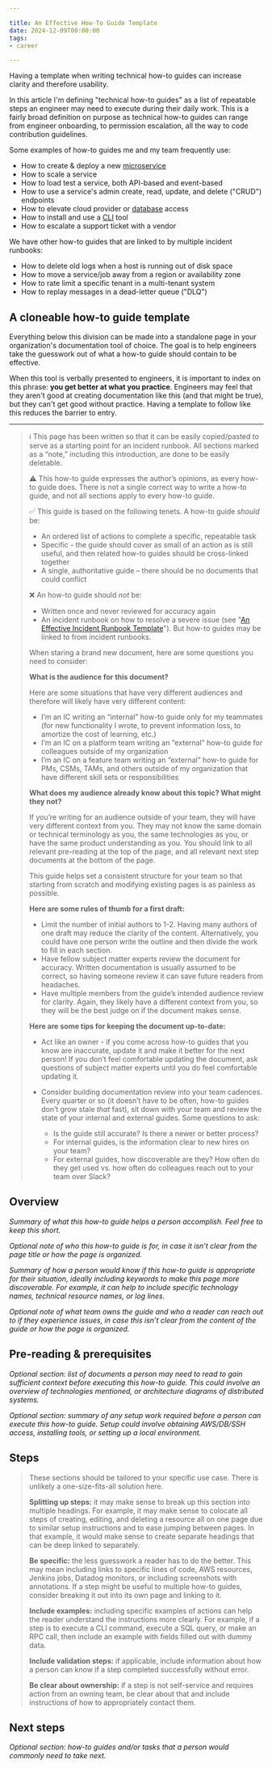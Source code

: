 ```yaml
---

title: An Effective How-To Guide Template
date: 2024-12-09T00:00:00
tags:
- career

---
```


Having a template when writing technical how-to guides can increase clarity and therefore usability.

In this article I'm defining "technical how-to guides" as a list of repeatable steps an engineer may need to execute during their daily work. This is a fairly broad definition on purpose as technical how-to guides can range from engineer onboarding, to permission escalation, all the way to code contribution guidelines.

Some examples of how-to guides me and my team frequently use:

- How to create & deploy a new [microservice](/blog/tag/microservices)
- How to scale a service
- How to load test a service, both API-based and event-based
- How to use a service's admin create, read, update, and delete ("CRUD") endpoints
- How to elevate cloud provider or [database](/blog/tag/databases) access
- How to install and use a [CLI](/blog/tag/shell) tool
- How to escalate a support ticket with a vendor

We have other how-to guides that are linked to by multiple incident runbooks:

- How to delete old logs when a host is running out of disk space
- How to move a service/job away from a region or availability zone
- How to rate limit a specific tenant in a multi-tenant system
- How to replay messages in a dead-letter queue ("DLQ")

## A cloneable how-to guide template

Everything below this division can be made into a standalone page in your organization's documentation tool of choice. The goal is to help engineers take the guesswork out of what a how-to guide should contain to be effective.

When this tool is verbally presented to engineers, it is important to index on this phrase: **you get better at what you practice**. Engineers may feel that they aren't good at creating documentation like this (and that might be true), but they can't get good without practice. Having a template to follow like this reduces the barrier to entry.

---

> ℹ️ This page has been written so that it can be easily copied/pasted to serve as a starting point for an incident runbook. All sections marked as a “note,” including this introduction, are done to be easily deletable.
>
> ⚠️ This how-to guide expresses the author’s opinions, as every how-to guide does. There is not a single correct way to write a how-to guide, and not all sections apply to every how-to guide.
>
> ✅ This guide is based on the following tenets. A how-to guide _should_ be:
>
> -   An ordered list of actions to complete a specific, repeatable task
> -   Specific - the guide should cover as small of an action as is still useful, and then related how-to guides should be cross-linked together
> -   A single, authoritative guide – there should be no documents that could conflict 
>
> ❌ An how-to guide should _not_ be:
>
> -   Written once and never reviewed for accuracy again
> -   An incident runbook on how to resolve a severe issue (see "[An Effective Incident Runbook Template](/blog/an-effective-incident-runbook-template)"). But how-to guides may be linked to from incident runbooks.
> 
> When staring a brand new document, here are some questions you need to
> consider:
> 
> **What is the audience for this document?**
> 
> Here are some situations that have very different audiences and therefore will likely have very different content:
> 
> -   I’m an IC writing an “internal” how-to guide only for my teammates (for new functionality I wrote, to prevent information loss, to amortize the cost of learning, etc.)
> -   I’m an IC on a platform team writing an “external” how-to guide for colleagues outside of my organization
> -   I’m an IC on a feature team writing an “external” how-to guide for PMs, CSMs, TAMs, and others outside of my organization that have different skill sets or responsibilities
> 
> **What does my audience already know about this topic? What might they not?**
> 
> If you’re writing for an audience outside of your team, they will have very different context from you. They may not know the same domain or technical terminology as you, the same technologies as you, or have the same product understanding as you. You should link to all relevant pre-reading at the top of the page, and all relevant next step documents at the bottom of the page.
> 
> This guide helps set a consistent structure for your team so that starting from scratch and modifying existing pages is as painless as possible.
> 
> **Here are some rules of thumb for a first draft:**
> 
> -   Limit the number of initial authors to 1-2. Having many authors of one draft may reduce the clarity of the content. Alternatively, you could have one person write the outline and then divide the work to fill in each section.
> -   Have fellow subject matter experts review the document for accuracy. Written documentation is usually assumed to be correct, so having someone review it can save future readers from headaches.
> -   Have multiple members from the guide’s intended audience review for clarity. Again, they likely have a different context from you, so they will be the best judge on if the document makes sense.
> 
> **Here are some tips for keeping the document up-to-date:**
> 
> -   Act like an owner - if you come across how-to guides that you know are inaccurate, update it and make it better for the next person! If you don’t feel comfortable updating the document, ask questions of subject matter experts until you do feel comfortable updating it.
> -   Consider building documentation review into your team cadences. Every quarter or so (it doesn’t have to be often, how-to guides don’t grow stale _that_ fast), sit down with your team and review the state of your internal and external guides. Some questions to ask:
>     
>     -   Is the guide still accurate? Is there a newer or better process?
>     -   For internal guides, is the information clear to new hires on your team?
>     -   For external guides, how discoverable are they? How often do they get used vs. how often do colleagues reach out to your team over Slack?

## Overview

_Summary of what this how-to guide helps a person accomplish. Feel free to keep this short._

_Optional note of who this how-to guide is for, in case it isn’t clear from the page title or how the page is organized._

_Summary of how a person would know if this how-to guide is appropriate for their situation, ideally including keywords to make this page more discoverable. For example, it can help to include specific technology names, technical resource names, or log lines._

_Optional note of what team owns the guide and who a reader can reach out to if they experience issues, in case this isn’t clear from the content of the guide or how the page is organized._

## Pre-reading & prerequisites

_Optional section: list of documents a person may need to read to gain sufficient context before executing this how-to guide. This could involve an overview of technologies mentioned, or architecture diagrams of distributed systems._

_Optional section: summary of any setup work required before a person can execute this how-to guide. Setup could involve obtaining AWS/DB/SSH access, installing tools, or setting up a local environment._

## Steps

> These sections should be tailored to your specific use case. There is unlikely a one-size-fits-all solution here.
> 
> **Splitting up steps:** it may make sense to break up this section into multiple headings. For example, it may make sense to colocate all steps of creating, editing, and deleting a resource all on one page due to similar setup instructions and to ease jumping between pages. In that example, it would make sense to create separate headings that can be deep linked to separately.
> 
> **Be specific:** the less guesswork a reader has to do the better. This may mean including links to specific lines of code, AWS resources, Jenkins jobs, Datadog monitors, or including screenshots with annotations. If a step might be useful to multiple how-to guides, consider breaking it out into its own page and linking to it.
> 
> **Include examples:** including specific examples of actions can help the reader understand the instructions more clearly. For example, if a step is to execute a CLI command, execute a SQL query, or make an RPC call, then include an example with fields filled out with dummy data.
> 
> **Include validation steps:** if applicable, include information about how a person can know if a step completed successfully without error.
> 
> **Be clear about ownership:** if a step is not self-service and requires action from an owning team, be clear about that and include instructions of how to appropriately contact them.

## Next steps

_Optional section: how-to guides and/or tasks that a person would commonly need to take next._
<!--stackedit_data:
eyJoaXN0b3J5IjpbODM0NjIwNTk5LDUzMTIwNzgxOF19
-->